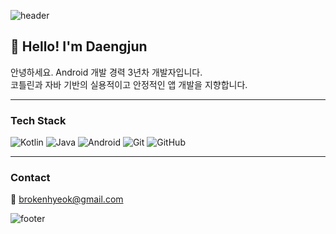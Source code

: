 ![header](https://capsule-render.vercel.app/api?type=waving&color=auto&height=200&section=header&text=Hi%20I'm%20Daengjun!&fontSize=35)

## 👋 Hello! I'm Daengjun

안녕하세요. Android 개발 경력 3년차 개발자입니다.  
코틀린과 자바 기반의 실용적이고 안정적인 앱 개발을 지향합니다.

---

### Tech Stack
![Kotlin](https://img.shields.io/badge/Kotlin-7F52FF?style=flat&logo=kotlin&logoColor=white)
![Java](https://img.shields.io/badge/Java-007396?style=flat&logo=java&logoColor=white)
![Android](https://img.shields.io/badge/Android-3DDC84?style=flat&logo=android&logoColor=white)
![Git](https://img.shields.io/badge/Git-F05032?style=flat&logo=git&logoColor=white)
![GitHub](https://img.shields.io/badge/GitHub-181717?style=flat&logo=github&logoColor=white)

---

### Contact
📧 brokenhyeok@gmail.com

![footer](https://capsule-render.vercel.app/api?section=footer&type=waving&color=auto)
